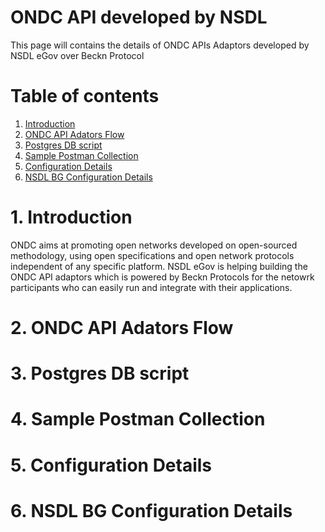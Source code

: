 # ONDC API developed by NSDL
This page will contains the details of ONDC APIs Adaptors developed by NSDL eGov over Beckn Protocol

# Table of contents
1. [Introduction](#introduction)
2. [ONDC API Adators Flow](#paragraph1)
3. [Postgres DB script](#paragraph1)
4. [Sample Postman Collection](#paragraph1)
5. [Configuration Details](#paragraph1)
6. [NSDL BG Configuration Details](#paragraph1)

# 1. Introduction
ONDC aims at promoting open networks developed on open-sourced methodology, using open specifications and open network protocols independent of any specific platform. NSDL eGov is helping building the ONDC API adaptors which is powered by Beckn Protocols for the netowrk participants who can easily run and integrate with their applications.
# 2. ONDC API Adators Flow
# 3. Postgres DB script
# 4. Sample Postman Collection
# 5. Configuration Details
# 6. NSDL BG Configuration Details
